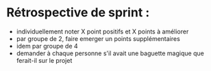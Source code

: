 # Rétrospective de sprint :
  * individuellement noter X point positifs et X points à améliorer
  * par groupe de 2, faire emerger un points supplémentaires
  * idem par groupe de 4
  * demander à chaque personne s'il avait une baguette magique que ferait-il sur le projet